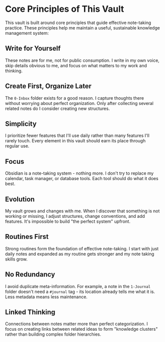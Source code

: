 # Core Principles of This Vault

This vault is built around core principles that guide effective note-taking practice. These principles help me maintain a useful, sustainable knowledge management system:

## Write for Yourself
These notes are for me, not for public consumption. I write in my own voice, skip details obvious to me, and focus on what matters to my work and thinking.

## Create First, Organize Later
The `0-Inbox` folder exists for a good reason. I capture thoughts there without worrying about perfect organization. Only after collecting several related notes do I consider creating new structures.

## Simplicity
I prioritize fewer features that I'll use daily rather than many features I'll rarely touch. Every element in this vault should earn its place through regular use.

## Focus
Obsidian is a note-taking system - nothing more. I don't try to replace my calendar, task manager, or database tools. Each tool should do what it does best.

## Evolution
My vault grows and changes with me. When I discover that something is not working or missing, I adjust structures, change conventions, and add features. It's impossible to build "the perfect system" upfront.

## Routines First
Strong routines form the foundation of effective note-taking. I start with just daily notes and expanded as my routine gets stronger and my note taking skills grow.

## No Redundancy
I avoid duplicate meta-information. For example, a note in the `1-Journal` folder doesn't need a `#journal` tag - its location already tells me what it is. Less metadata means less maintenance.

## Linked Thinking
Connections between notes matter more than perfect categorization. I focus on creating links between related ideas to form "knowledge clusters" rather than building complex folder hierarchies.